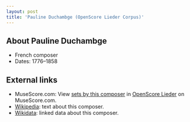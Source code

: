 ```yaml
---
layout: post
title: 'Pauline Duchambge (OpenScore Lieder Corpus)'
---
```


## About Pauline Duchambge

- French composer
- Dates: 1776–1858

## External links

- MuseScore.com: View [sets by this composer] in [OpenScore Lieder] on MuseScore.com.
- [Wikipedia]: text about this composer.
- [Wikidata]: linked data about this composer.

[Wikipedia]: https://en.wikipedia.org/wiki/Pauline_Duchambge
[Wikidata]: https://www.wikidata.org/wiki/Q3372712
[sets by this composer]: https://musescore.com/openscore-lieder-corpus/sets?order=title&text=Duchambge,+Pauline
[OpenScore Lieder]: https://musescore.com/openscore-lieder-corpus


